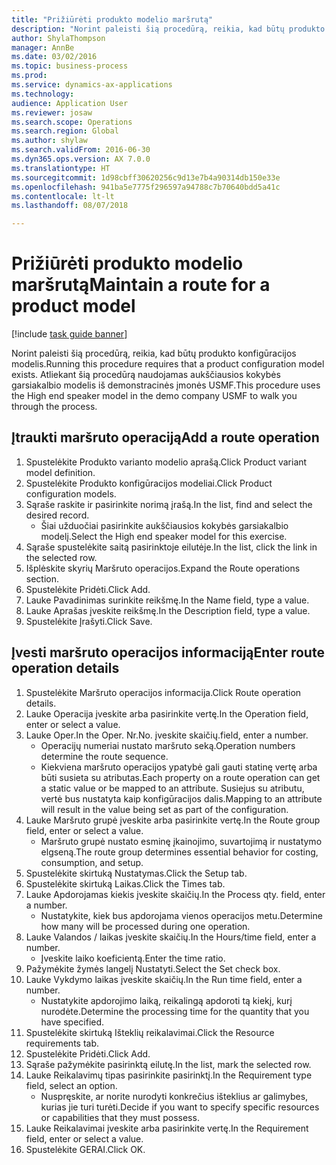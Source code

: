 ```yaml
--- 
title: "Prižiūrėti produkto modelio maršrutą"
description: "Norint paleisti šią procedūrą, reikia, kad būtų produkto konfigūracijos modelis."
author: ShylaThompson
manager: AnnBe
ms.date: 03/02/2016
ms.topic: business-process
ms.prod: 
ms.service: dynamics-ax-applications
ms.technology: 
audience: Application User
ms.reviewer: josaw
ms.search.scope: Operations
ms.search.region: Global
ms.author: shylaw
ms.search.validFrom: 2016-06-30
ms.dyn365.ops.version: AX 7.0.0
ms.translationtype: HT
ms.sourcegitcommit: 1d98cbff30620256c9d13e7b4a90314db150e33e
ms.openlocfilehash: 941ba5e7775f296597a94788c7b70640bdd5a41c
ms.contentlocale: lt-lt
ms.lasthandoff: 08/07/2018

---
```

# <a name="maintain-a-route-for-a-product-model"></a><span data-ttu-id="3cf2f-103">Prižiūrėti produkto modelio maršrutą</span><span class="sxs-lookup"><span data-stu-id="3cf2f-103">Maintain a route for a product model</span></span>

[!include [task guide banner](../../includes/task-guide-banner.md)]

<span data-ttu-id="3cf2f-104">Norint paleisti šią procedūrą, reikia, kad būtų produkto konfigūracijos modelis.</span><span class="sxs-lookup"><span data-stu-id="3cf2f-104">Running this procedure requires that a product configuration model exists.</span></span> <span data-ttu-id="3cf2f-105">Atliekant šią procedūrą naudojamas aukščiausios kokybės garsiakalbio modelis iš demonstracinės įmonės USMF.</span><span class="sxs-lookup"><span data-stu-id="3cf2f-105">This procedure uses the High end speaker model in the demo company USMF to walk you through the process.</span></span>


## <a name="add-a-route-operation"></a><span data-ttu-id="3cf2f-106">Įtraukti maršruto operaciją</span><span class="sxs-lookup"><span data-stu-id="3cf2f-106">Add a route operation</span></span>
1. <span data-ttu-id="3cf2f-107">Spustelėkite Produkto varianto modelio aprašą.</span><span class="sxs-lookup"><span data-stu-id="3cf2f-107">Click Product variant model definition.</span></span>
2. <span data-ttu-id="3cf2f-108">Spustelėkite Produkto konfigūracijos modeliai.</span><span class="sxs-lookup"><span data-stu-id="3cf2f-108">Click Product configuration models.</span></span>
3. <span data-ttu-id="3cf2f-109">Sąraše raskite ir pasirinkite norimą įrašą.</span><span class="sxs-lookup"><span data-stu-id="3cf2f-109">In the list, find and select the desired record.</span></span>
    * <span data-ttu-id="3cf2f-110">Šiai užduočiai pasirinkite aukščiausios kokybės garsiakalbio modelį.</span><span class="sxs-lookup"><span data-stu-id="3cf2f-110">Select the High end speaker model for this exercise.</span></span>  
4. <span data-ttu-id="3cf2f-111">Sąraše spustelėkite saitą pasirinktoje eilutėje.</span><span class="sxs-lookup"><span data-stu-id="3cf2f-111">In the list, click the link in the selected row.</span></span>
5. <span data-ttu-id="3cf2f-112">Išplėskite skyrių Maršruto operacijos.</span><span class="sxs-lookup"><span data-stu-id="3cf2f-112">Expand the Route operations section.</span></span>
6. <span data-ttu-id="3cf2f-113">Spustelėkite Pridėti.</span><span class="sxs-lookup"><span data-stu-id="3cf2f-113">Click Add.</span></span>
7. <span data-ttu-id="3cf2f-114">Lauke Pavadinimas surinkite reikšmę.</span><span class="sxs-lookup"><span data-stu-id="3cf2f-114">In the Name field, type a value.</span></span>
8. <span data-ttu-id="3cf2f-115">Lauke Aprašas įveskite reikšmę.</span><span class="sxs-lookup"><span data-stu-id="3cf2f-115">In the Description field, type a value.</span></span>
9. <span data-ttu-id="3cf2f-116">Spustelėkite Įrašyti.</span><span class="sxs-lookup"><span data-stu-id="3cf2f-116">Click Save.</span></span>

## <a name="enter-route-operation-details"></a><span data-ttu-id="3cf2f-117">Įvesti maršruto operacijos informaciją</span><span class="sxs-lookup"><span data-stu-id="3cf2f-117">Enter route operation details</span></span>
1. <span data-ttu-id="3cf2f-118">Spustelėkite Maršruto operacijos informacija.</span><span class="sxs-lookup"><span data-stu-id="3cf2f-118">Click Route operation details.</span></span>
2. <span data-ttu-id="3cf2f-119">Lauke Operacija įveskite arba pasirinkite vertę.</span><span class="sxs-lookup"><span data-stu-id="3cf2f-119">In the Operation field, enter or select a value.</span></span>
3. <span data-ttu-id="3cf2f-120">Lauke Oper.</span><span class="sxs-lookup"><span data-stu-id="3cf2f-120">In the Oper.</span></span> <span data-ttu-id="3cf2f-121">Nr.</span><span class="sxs-lookup"><span data-stu-id="3cf2f-121">No.</span></span> <span data-ttu-id="3cf2f-122">įveskite skaičių.</span><span class="sxs-lookup"><span data-stu-id="3cf2f-122">field, enter a number.</span></span>
    * <span data-ttu-id="3cf2f-123">Operacijų numeriai nustato maršruto seką.</span><span class="sxs-lookup"><span data-stu-id="3cf2f-123">Operation numbers determine the route sequence.</span></span>  
    * <span data-ttu-id="3cf2f-124">Kiekviena maršruto operacijos ypatybė gali gauti statinę vertę arba būti susieta su atributas.</span><span class="sxs-lookup"><span data-stu-id="3cf2f-124">Each property on a route operation can get a static value or be mapped to an attribute.</span></span> <span data-ttu-id="3cf2f-125">Susiejus su atributu, vertė bus nustatyta kaip konfigūracijos dalis.</span><span class="sxs-lookup"><span data-stu-id="3cf2f-125">Mapping to an attribute will result in the value being set as part of the configuration.</span></span>  
4. <span data-ttu-id="3cf2f-126">Lauke Maršruto grupė įveskite arba pasirinkite vertę.</span><span class="sxs-lookup"><span data-stu-id="3cf2f-126">In the Route group field, enter or select a value.</span></span>
    * <span data-ttu-id="3cf2f-127">Maršruto grupė nustato esminę įkainojimo, suvartojimą ir nustatymo elgseną.</span><span class="sxs-lookup"><span data-stu-id="3cf2f-127">The route group determines essential behavior for costing, consumption, and setup.</span></span>  
5. <span data-ttu-id="3cf2f-128">Spustelėkite skirtuką Nustatymas.</span><span class="sxs-lookup"><span data-stu-id="3cf2f-128">Click the Setup tab.</span></span>
6. <span data-ttu-id="3cf2f-129">Spustelėkite skirtuką Laikas.</span><span class="sxs-lookup"><span data-stu-id="3cf2f-129">Click the Times tab.</span></span>
7. <span data-ttu-id="3cf2f-130">Lauke Apdorojamas kiekis įveskite skaičių.</span><span class="sxs-lookup"><span data-stu-id="3cf2f-130">In the Process qty. field, enter a number.</span></span>
    * <span data-ttu-id="3cf2f-131">Nustatykite, kiek bus apdorojama vienos operacijos metu.</span><span class="sxs-lookup"><span data-stu-id="3cf2f-131">Determine how many will be processed during one operation.</span></span>  
8. <span data-ttu-id="3cf2f-132">Lauke Valandos / laikas įveskite skaičių.</span><span class="sxs-lookup"><span data-stu-id="3cf2f-132">In the Hours/time field, enter a number.</span></span>
    * <span data-ttu-id="3cf2f-133">Įveskite laiko koeficientą.</span><span class="sxs-lookup"><span data-stu-id="3cf2f-133">Enter the time ratio.</span></span>  
9. <span data-ttu-id="3cf2f-134">Pažymėkite žymės langelį Nustatyti.</span><span class="sxs-lookup"><span data-stu-id="3cf2f-134">Select the Set check box.</span></span>
10. <span data-ttu-id="3cf2f-135">Lauke Vykdymo laikas įveskite skaičių.</span><span class="sxs-lookup"><span data-stu-id="3cf2f-135">In the Run time field, enter a number.</span></span>
    * <span data-ttu-id="3cf2f-136">Nustatykite apdorojimo laiką, reikalingą apdoroti tą kiekį, kurį nurodėte.</span><span class="sxs-lookup"><span data-stu-id="3cf2f-136">Determine the processing time for the quantity that you have specified.</span></span>  
11. <span data-ttu-id="3cf2f-137">Spustelėkite skirtuką Išteklių reikalavimai.</span><span class="sxs-lookup"><span data-stu-id="3cf2f-137">Click the Resource requirements tab.</span></span>
12. <span data-ttu-id="3cf2f-138">Spustelėkite Pridėti.</span><span class="sxs-lookup"><span data-stu-id="3cf2f-138">Click Add.</span></span>
13. <span data-ttu-id="3cf2f-139">Sąraše pažymėkite pasirinktą eilutę.</span><span class="sxs-lookup"><span data-stu-id="3cf2f-139">In the list, mark the selected row.</span></span>
14. <span data-ttu-id="3cf2f-140">Lauke Reikalavimų tipas pasirinkite pasirinktį.</span><span class="sxs-lookup"><span data-stu-id="3cf2f-140">In the Requirement type field, select an option.</span></span>
    * <span data-ttu-id="3cf2f-141">Nuspręskite, ar norite nurodyti konkrečius išteklius ar galimybes, kurias jie turi turėti.</span><span class="sxs-lookup"><span data-stu-id="3cf2f-141">Decide if you want to specify specific resources or capabilities that they must possess.</span></span>  
15. <span data-ttu-id="3cf2f-142">Lauke Reikalavimai įveskite arba pasirinkite vertę.</span><span class="sxs-lookup"><span data-stu-id="3cf2f-142">In the Requirement field, enter or select a value.</span></span>
16. <span data-ttu-id="3cf2f-143">Spustelėkite GERAI.</span><span class="sxs-lookup"><span data-stu-id="3cf2f-143">Click OK.</span></span>


